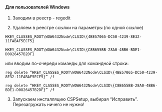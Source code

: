 
#### Для пользователей Windows

1. Заходим в реестр - regedit

2. Удаляем в реестре ссылки на параметры (по одной ссылке)
```
HKEY_CLASSES_ROOT\WOW6432Node\CLSID\{4BE57065-DC50-4239-8E32-11FABAF5ECF5}  
```

```
HKEY_CLASSES_ROOT\WOW6432Node\CLSID\{C8B655BB-28A0-4BB6-BDE1-D0826457B2DF}
```

или вводим по-очереди команды для командной строки:
```
reg delete “HKEY_CLASSES_ROOT\WOW6432Node\CLSID\{4BE57065-DC50-4239-8E32-11FABAF5ECF5}” /f  

```


```
reg delete “HKEY_CLASSES_ROOT\WOW6432Node\CLSID\{C8B655BB-28A0-4BB6-BDE1-D0826457B2DF}” /f

```

3. Запускаем инсталляцию CSPSetup, выбирая “Исправить”. Перезагружать ничего не нужно!